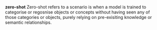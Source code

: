 <b>zero-shot</b>
Zero-shot refers to a scenario is when a model is trained to categorise or regosnise objects or concepts without having seen any of those categories or objects, purely relying on pre-exisiting knowledge or semantic relationships.